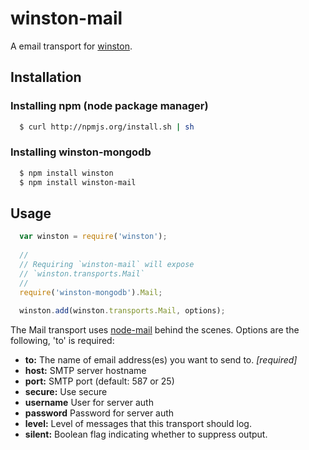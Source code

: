 # winston-mail

A email transport for [winston][0].

## Installation

### Installing npm (node package manager)

``` bash
  $ curl http://npmjs.org/install.sh | sh
```

### Installing winston-mongodb

``` bash
  $ npm install winston
  $ npm install winston-mail
```

## Usage
``` js
  var winston = require('winston');
  
  //
  // Requiring `winston-mail` will expose 
  // `winston.transports.Mail`
  //
  require('winston-mongodb').Mail;
  
  winston.add(winston.transports.Mail, options);
```

The Mail transport uses [node-mail](https://github.com/weaver/node-mail) behind the scenes.  Options are the following, 'to' is required:

* __to:__ The name of email address(es) you want to send to. *[required]*
* __host:__ SMTP server hostname
* __port:__ SMTP port (default: 587 or 25)
* __secure:__ Use secure
* __username__ User for server auth
* __password__ Password for server auth
* __level:__ Level of messages that this transport should log. 
* __silent:__ Boolean flag indicating whether to suppress output.

[0]: https://github.com/indexzero/winston
